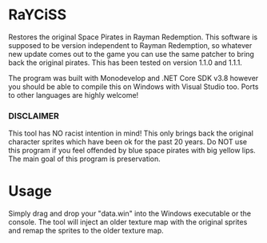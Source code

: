 # RaYCiSS
Restores the original Space Pirates in Rayman Redemption.
This software is supposed to be version independent to Rayman Redemption, so whatever new update comes out to the game you can use the same patcher to bring back the original pirates. This has been tested on version 1.1.0 and 1.1.1. 

The program was built with Monodevelop and .NET Core SDK v3.8 however you should be able to compile this on Windows with Visual Studio too. Ports to other languages are highly welcome!

### DISCLAIMER
This tool has NO racist intention in mind! This only brings back the original character sprites which have been ok for the past 20 years.
Do NOT use this program if you feel offended by blue space pirates with big yellow lips. The main goal of this program is preservation.

# Usage
Simply drag and drop your "data.win" into the Windows executable or the console. The tool will inject an older texture map with the original sprites and remap the sprites to the older texture map.
